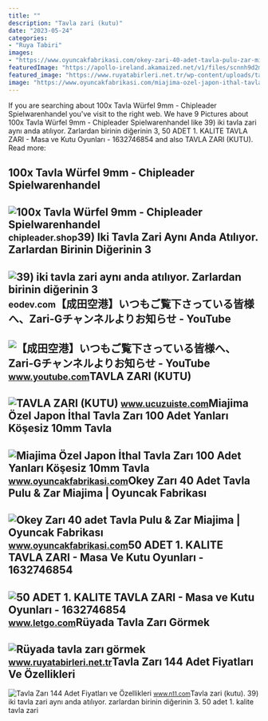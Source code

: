 ```yaml
---
title: ""
description: "Tavla zari (kutu)"
date: "2023-05-24"
categories:
- "Ruya Tabiri"
images:
- "https://www.oyuncakfabrikasi.com/okey-zari-40-adet-tavla-pulu-zar-miajima-oyuncak-fabrikas-44009-38-B.jpg"
featuredImage: "https://apollo-ireland.akamaized.net/v1/files/scnnh9d2m103-OLXAUTOTR/image"
featured_image: "https://www.ruyatabirleri.net.tr/wp-content/uploads/tavla-zari.jpg"
image: "https://www.oyuncakfabrikasi.com/miajima-ozel-japon-ithal-tavla-zari-100-adet-yanlari-kosesiz-9-mm-tavla-pulu-zar-miajima-oyuncak-fabrikas-43630-17-B.jpg"
---
```


If you are searching about 100x Tavla Würfel 9mm - Chipleader Spielwarenhandel you've visit to the right web. We have 9 Pictures about 100x Tavla Würfel 9mm - Chipleader Spielwarenhandel like 39) iki tavla zari aynı anda atılıyor. Zarlardan birinin diğerinin 3, 50 ADET 1. KALITE TAVLA ZARI - Masa ve Kutu Oyunları - 1632746854 and also TAVLA ZARI (KUTU). Read more:

100x Tavla Würfel 9mm - Chipleader Spielwarenhandel
---------------------------------------------------

 ![100x Tavla Würfel 9mm - Chipleader Spielwarenhandel](https://chipleader.shop/storage/images/image?remote=https:%2F%2Fchipleader.shop%2FWebRoot%2FStore26%2FShops%2F31d1b9af-21a8-4ca3-b098-09eb35cd13ee%2F5F21%2FA000%2FF17A%2FE101%2FD945%2F0A48%2F356F%2F6E93%2F6026151_TAVLA_ZARI.jpg&shop=31d1b9af-21a8-4ca3-b098-09eb35cd13ee&width=800&height=2560) <small>chipleader.shop</small>39) Iki Tavla Zari Aynı Anda Atılıyor. Zarlardan Birinin Diğerinin 3
--------------------------------------------------------------------

 ![39) iki tavla zari aynı anda atılıyor. Zarlardan birinin diğerinin 3](https://tr-static.eodev.com/files/dfc/5f8f7868debf6cdaaa4faa30c30f07cb.jpg) <small>eodev.com</small>【成田空港】いつもご覧下さっている皆様へ、Zari-Gチャンネルよりお知らせ - YouTube
------------------------------------------------

 ![【成田空港】いつもご覧下さっている皆様へ、Zari-Gチャンネルよりお知らせ - YouTube](https://i.ytimg.com/vi/f8-MQLuWVgA/maxresdefault.jpg) <small>www.youtube.com</small>TAVLA ZARI (KUTU)
-----------------

 ![TAVLA ZARI (KUTU)](https://www.ucuzuiste.com/images_buyuk/f49/26021810525181636.jpg) <small>www.ucuzuiste.com</small>Miajima Özel Japon İthal Tavla Zarı 100 Adet Yanları Köşesiz 10mm Tavla
-----------------------------------------------------------------------

 ![Miajima Özel Japon İthal Tavla Zarı 100 Adet Yanları Köşesiz 10mm Tavla](https://www.oyuncakfabrikasi.com/miajima-ozel-japon-ithal-tavla-zari-100-adet-yanlari-kosesiz-9-mm-tavla-pulu-zar-miajima-oyuncak-fabrikas-43630-17-B.jpg) <small>www.oyuncakfabrikasi.com</small>Okey Zarı 40 Adet Tavla Pulu &amp; Zar Miajima | Oyuncak Fabrikası
------------------------------------------------------------------

 ![Okey Zarı 40 adet Tavla Pulu & Zar Miajima | Oyuncak Fabrikası](https://www.oyuncakfabrikasi.com/okey-zari-40-adet-tavla-pulu-zar-miajima-oyuncak-fabrikas-44009-38-B.jpg) <small>www.oyuncakfabrikasi.com</small>50 ADET 1. KALITE TAVLA ZARI - Masa Ve Kutu Oyunları - 1632746854
-----------------------------------------------------------------

 ![50 ADET 1. KALITE TAVLA ZARI - Masa ve Kutu Oyunları - 1632746854](https://apollo-ireland.akamaized.net/v1/files/scnnh9d2m103-OLXAUTOTR/image) <small>www.letgo.com</small>Rüyada Tavla Zarı Görmek
------------------------

 ![Rüyada tavla zarı görmek](https://www.ruyatabirleri.net.tr/wp-content/uploads/tavla-zari.jpg) <small>www.ruyatabirleri.net.tr</small>Tavla Zarı 144 Adet Fiyatları Ve Özellikleri
--------------------------------------------

 ![Tavla Zarı 144 Adet Fiyatları ve Özellikleri](https://n11scdn.akamaized.net/a1/602_857/06/81/60/22/IMG-3142473679248879960.png) <small>www.n11.com</small>Tavla zari (kutu). 39) iki tavla zari aynı anda atılıyor. zarlardan birinin diğerinin 3. 50 adet 1. kalite tavla zari
